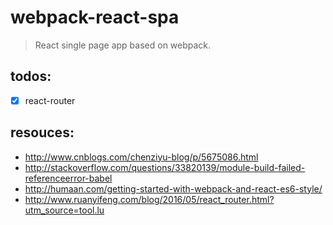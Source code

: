 # webpack-react-spa
> React single page app based on webpack.


## todos:
- [x] react-router


## resouces:
+ http://www.cnblogs.com/chenziyu-blog/p/5675086.html
+ http://stackoverflow.com/questions/33820139/module-build-failed-referenceerror-babel
+ http://humaan.com/getting-started-with-webpack-and-react-es6-style/
+ http://www.ruanyifeng.com/blog/2016/05/react_router.html?utm_source=tool.lu

